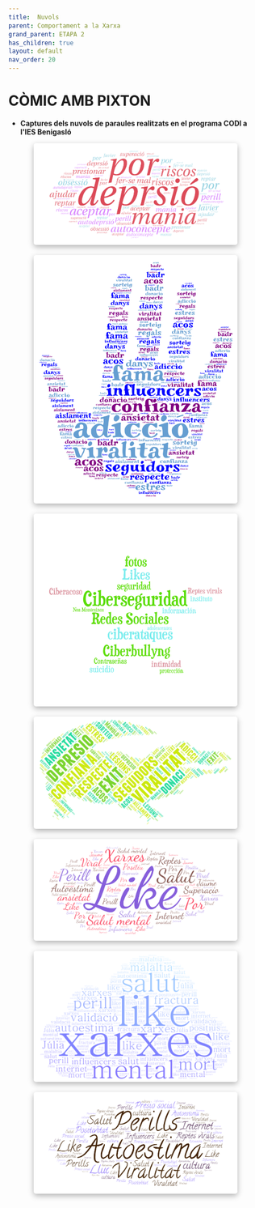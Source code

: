 ```yaml
---
title:  Nuvols
parent: Comportament a la Xarxa
grand_parent: ETAPA 2
has_children: true
layout: default
nav_order: 20
---
```



# CÒMIC AMB PIXTON


- **Captures dels nuvols de paraules realitzats en el programa CODI a l'IES Benigasló**


<style>
.galeria {
  display: flex;
  flex-direction: column;
  gap: 20px; /* espai entre imatges */
  align-items: center; /* centra les imatges horitzontalment */
}
.galeria img {
  width: 80%; /* grandària base */
  border-radius: 5px;
  box-shadow: 0 4px 12px rgba(0, 0, 0, 0.3);
  transition: transform 0.3s ease;
}
.galeria img:hover {
  transform: scale(1.3); /* ampliació gran */
  z-index: 10;
}
</style>

<div class="galeria">
  <img src="imatges/treballs/1.png" alt="Imatge 1">
  <img src="imatges/treballs/2.png" alt="Imatge 2">
  <img src="imatges/treballs/3.png" alt="Imatge 3">
  <img src="imatges/treballs/4.png" alt="Imatge 4">
  <img src="imatges/treballs/5.png" alt="Imatge 5">
  <img src="imatges/treballs/6.png" alt="Imatge 6">
  <img src="imatges/treballs/7.png" alt="Imatge 7">
</div>






